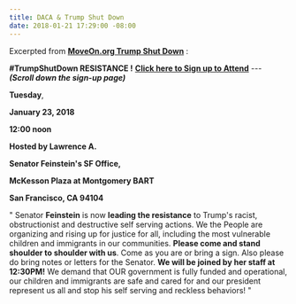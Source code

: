 ```yaml
---
title: DACA & Trump Shut Down
date: 2018-01-21 17:29:00 -08:00
---
```


Excerpted from [**MoveOn.org Trump Shut Down**](https://act.moveon.org/event/trumpshutdown/search/) : 

**#TrumpShutDown RESISTANCE !**  **[Click here to Sign up to Attend]((https://act.moveon.org/event/trumpshutdown/19225/signup/?akid=&zip=&source=))** --- ***(Scroll down the sign-up page)***

**Tuesday**, 

**January 23, 2018**
 
**12:00 noon**

**Hosted by Lawrence A.**

**Senator Feinstein's SF Office,**
 
**McKesson Plaza at Montgomery BART**

**San Francisco, CA 94104**

"  Senator **Feinstein** is now **leading the resistance** to Trump's racist, obstructionist and destructive self serving actions. We the People are organizing and rising up for justice for all, including the most vulnerable children and immigrants in our communities. **Please come and stand shoulder to shoulder with us**. Come as you are or bring a sign. Also please do bring notes or letters for the Senator. **We will be joined by her staff at 12:30PM!** We demand that OUR government is fully funded and operational, our children and immigrants are safe and cared for and our president represent us all and stop his self serving and reckless behaviors! "